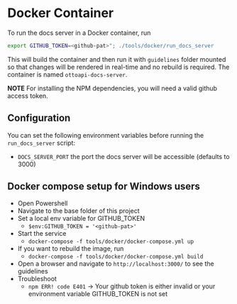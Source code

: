# Docker Container

To run the docs server in a Docker container, run

```bash
export GITHUB_TOKEN=<github-pat>"; ./tools/docker/run_docs_server
```

This will build the container and then run it with `guidelines` folder mounted so that
changes will be rendered in real-time and no rebuild is required. The container is named `ottoapi-docs-server`.

**NOTE** For installing the NPM dependencies, you will need a valid github access token.

## Configuration

You can set the following environment variables before running the `run_docs_server` script:

- `DOCS_SERVER_PORT` the port the docs server will be accessible (defaults to 3000)

## Docker compose setup for Windows users

- Open Powershell
- Navigate to the base folder of this project
- Set a local env variable for GITHUB_TOKEN
  - `$env:GITHUB_TOKEN = '<github-pat>'`
- Start the service
  - `docker-compose -f tools/docker/docker-compose.yml up`
- If you want to rebuild the image, run
  - `docker-compose -f tools/docker/docker-compose.yml build`
- Open a browser and navigate to `http://localhost:3000/` to see the guidelines
- Troubleshoot
  - `npm ERR! code E401` -> Your github token is either invalid or your environment variable GITHUB_TOKEN is not set
